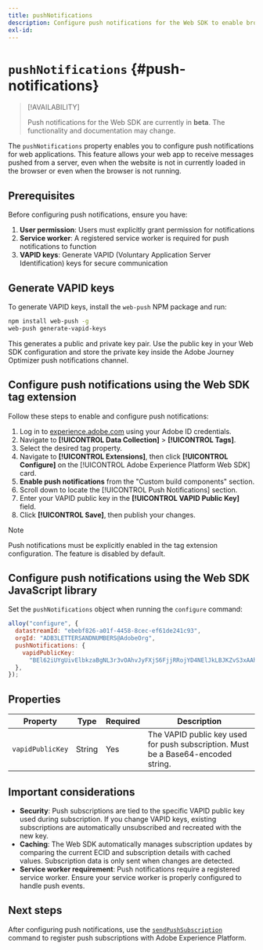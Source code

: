 ```yaml
---
title: pushNotifications
description: Configure push notifications for the Web SDK to enable browser-based push messaging.
exl-id:
---
```


# `pushNotifications` {#push-notifications}

> [!AVAILABILITY]
>
> Push notifications for the Web SDK are currently in **beta**. The functionality and documentation may change.

The `pushNotifications` property enables you to configure push notifications for web applications. This feature allows your web app to receive messages pushed from a server, even when the website is not in currently loaded in the browser or even when the browser is not running.

## Prerequisites

Before configuring push notifications, ensure you have:

1. **User permission**: Users must explicitly grant permission for notifications
2. **Service worker**: A registered service worker is required for push notifications to function
3. **VAPID keys**: Generate VAPID (Voluntary Application Server Identification) keys for secure communication

## Generate VAPID keys

To generate VAPID keys, install the `web-push` NPM package and run:

```bash
npm install web-push -g
web-push generate-vapid-keys
```

This generates a public and private key pair. Use the public key in your Web SDK configuration and store the private key inside the Adobe Journey Optimizer push notifications channel.

## Configure push notifications using the Web SDK tag extension

Follow these steps to enable and configure push notifications:

1. Log in to [experience.adobe.com](https://experience.adobe.com) using your Adobe ID credentials.
1. Navigate to **[!UICONTROL Data Collection]** > **[!UICONTROL Tags]**.
1. Select the desired tag property.
1. Navigate to **[!UICONTROL Extensions]**, then click **[!UICONTROL Configure]** on the [!UICONTROL Adobe Experience Platform Web SDK] card.
1. **Enable push notifications** from the "Custom build components" section.
1. Scroll down to locate the [!UICONTROL Push Notifications] section.
1. Enter your VAPID public key in the **[!UICONTROL VAPID Public Key]** field.
1. Click **[!UICONTROL Save]**, then publish your changes.

> [!NOTE]
>
> Push notifications must be explicitly enabled in the tag extension configuration. The feature is disabled by default.

## Configure push notifications using the Web SDK JavaScript library

Set the `pushNotifications` object when running the `configure` command:

```js
alloy("configure", {
  datastreamId: "ebebf826-a01f-4458-8cec-ef61de241c93",
  orgId: "ADB3LETTERSANDNUMBERS@AdobeOrg",
  pushNotifications: {
    vapidPublicKey:
      "BEl62iUYgUivElbkzaBgNL3r3vOAhvJyFXjS6FjjRRojYD4NElJkLBJKZvS3xAAh4_gE3WnMaZNu_KGP4jAQlJz",
  },
});
```

## Properties

| Property         | Type   | Required | Description                                                                       |
| ---------------- | ------ | -------- | --------------------------------------------------------------------------------- |
| `vapidPublicKey` | String | Yes      | The VAPID public key used for push subscription. Must be a Base64-encoded string. |

## Important considerations

- **Security**: Push subscriptions are tied to the specific VAPID public key used during subscription. If you change VAPID keys, existing subscriptions are automatically unsubscribed and recreated with the new key.
- **Caching**: The Web SDK automatically manages subscription updates by comparing the current ECID and subscription details with cached values. Subscription data is only sent when changes are detected.
- **Service worker requirement**: Push notifications require a registered service worker. Ensure your service worker is properly configured to handle push events.

## Next steps

After configuring push notifications, use the [`sendPushSubscription`](../sendPushSubscription.md) command to register push subscriptions with Adobe Experience Platform.
